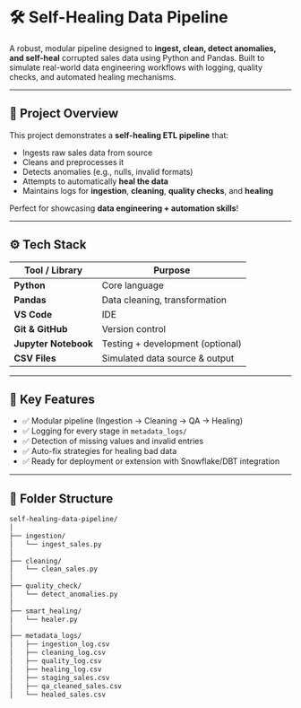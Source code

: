 # 🛠️ Self-Healing Data Pipeline

A robust, modular pipeline designed to **ingest, clean, detect anomalies, and self-heal** corrupted sales data using Python and Pandas. Built to simulate real-world data engineering workflows with logging, quality checks, and automated healing mechanisms.

---

## 📌 Project Overview

This project demonstrates a **self-healing ETL pipeline** that:
- Ingests raw sales data from source
- Cleans and preprocesses it
- Detects anomalies (e.g., nulls, invalid formats)
- Attempts to automatically **heal the data**
- Maintains logs for **ingestion**, **cleaning**, **quality checks**, and **healing**

Perfect for showcasing **data engineering + automation skills**!

---

## ⚙️ Tech Stack

| Tool / Library     | Purpose                          |
|--------------------|----------------------------------|
| **Python**         | Core language                    |
| **Pandas**         | Data cleaning, transformation    |
| **VS Code**        | IDE                              |
| **Git & GitHub**   | Version control                  |
| **Jupyter Notebook** | Testing + development (optional) |
| **CSV Files**      | Simulated data source & output   |

---

## 🧠 Key Features

- ✅ Modular pipeline (Ingestion → Cleaning → QA → Healing)
- ✅ Logging for every stage in `metadata_logs/`
- ✅ Detection of missing values and invalid entries
- ✅ Auto-fix strategies for healing bad data
- ✅ Ready for deployment or extension with Snowflake/DBT integration

---

## 📂 Folder Structure

```bash
self-healing-data-pipeline/
│
├── ingestion/
│   └── ingest_sales.py
│
├── cleaning/
│   └── clean_sales.py
│
├── quality_check/
│   └── detect_anomalies.py
│
├── smart_healing/
│   └── healer.py
│
├── metadata_logs/
│   ├── ingestion_log.csv
│   ├── cleaning_log.csv
│   ├── quality_log.csv
│   ├── healing_log.csv
│   ├── staging_sales.csv
│   ├── qa_cleaned_sales.csv
│   └── healed_sales.csv
